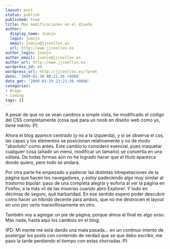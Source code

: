 ```yaml
---
layout: post
status: publish
published: true
title: Más modificaciones en el diseño
author:
  display_name: Juanjo
  login: juanjo
  email: juanjo@jjcoellov.es
  url: http://www.jjcoellov.es
author_login: juanjo
author_email: juanjo@jjcoellov.es
author_url: http://www.jjcoellov.es
wordpress_id: 44
wordpress_url: http://jjcoellov.es/?p=44
date: '2009-01-30 00:21:36 +0000'
date_gmt: '2009-01-29 23:21:36 +0000'
categories:
- Blogs
- Coding
tags: []
---
```

<p>A pesar de que no se vean cambios a simple vista, he modificado el código del CSS completamente (cosa que para un noob en diseño web como yo, tiene mérito :P).</p>
<p> Ahora el blog aparece centrado (y no a la izquierda), y si se observa el css, las capas y los elementos se posicionan relativamente y no de modo "absoluto" como antes. Este cambio lo considero esencial, pues maquetar cualquier cosa (añadir un menú, modificar un tamaño) se convertía en una odisea. De todas formas aún no he logrado hacer que el título aparezca donde quiero, pero todo se andará.</p>
<p>Por otra parte he empezado a padecer las distintas intrepetaciones de la página que hacen los navegadores, y estoy padeciendo algo muy similar al trastorno bipolar: paso de una completa alegría y euforia al ver la página en Firefox, a la más vil de las miserias cuando abro Explorer. Y todo en décimas de seguro, qué barbaridad.  En ese sentido espero poder descubrir como hacer un híbrido decente para ambos, que no me destrocen el layout en uno por verlo maravillosamente en otro. </p>
<p>También voy a agregar un pie de página, porque ahroa el final es algo soso. Más nada, hasta aquí los cambios en el blog.</p>
<p>(PD: Mi mente me está dando una mala pasada... en un continuo intento de postergar los posts con contenido de verdad que sé que debo escribir, me paso la tarde perdiendo el tiempo con estas chorradas :P)</p>

